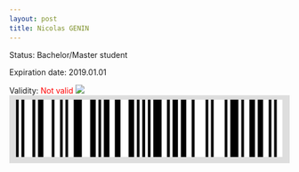 ```yaml
---
layout: post
title: Nicolas GENIN
---
```


Status: Bachelor/Master student

Expiration date: 2019.01.01

Validity: <font color="red"> Not valid</font> 
![](/members/img/Nicolas_GENIN.png)
![](/members/img/bar.png)
